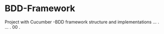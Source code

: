 # BDD-Framework
Project with Cucumber -BDD framework structure and implementations
...
.
...
.
00
.
